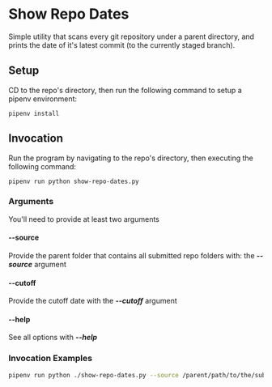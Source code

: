 
# Show Repo Dates

Simple utility that scans every git repository under a parent directory, and prints the date of it's latest commit (to the currently staged branch).

## Setup

CD to the repo's directory, then run the following command to setup a pipenv environment:

```pipenv install```

## Invocation

Run the program by navigating to the repo's directory, then executing the following command:

```pipenv run python show-repo-dates.py```

### Arguments

You'll need to provide at least two arguments

#### --source

Provide the parent folder that contains all submitted repo folders with: the ***--source*** argument

#### --cutoff

Provide the cutoff date with the ***--cutoff*** argument

#### --help

See all options with ***--help***

### Invocation Examples

```bash
pipenv run python ./show-repo-dates.py --source /parent/path/to/the/submitted/repos --cutoff "1997-08-29 02:14:00"
```


